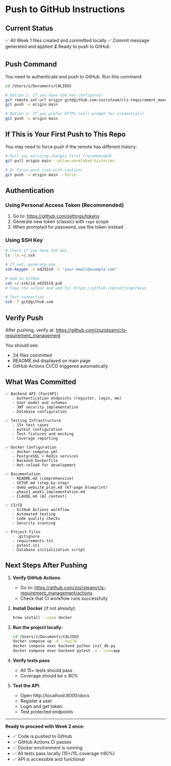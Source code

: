 # Push to GitHub Instructions

## Current Status

✅ All Week 1 files created and committed locally
✅ Commit message generated and applied
⏳ Ready to push to GitHub

## Push Command

You need to authenticate and push to GitHub. Run this command:

```bash
cd /Users/z/Documents/CALIDUS

# Option 1: If you have SSH key configured
git remote set-url origin git@github.com:zozisteam/cls-requirement_management.git
git push -u origin main

# Option 2: If you prefer HTTPS (will prompt for credentials)
git push -u origin main
```

## If This is Your First Push to This Repo

You may need to force push if the remote has different history:

```bash
# Pull any existing changes first (recommended)
git pull origin main --allow-unrelated-histories

# Or force push (use with caution)
git push -u origin main --force
```

## Authentication

### Using Personal Access Token (Recommended)

1. Go to: https://github.com/settings/tokens
2. Generate new token (classic) with `repo` scope
3. When prompted for password, use the token instead

### Using SSH Key

```bash
# Check if you have SSH key
ls -la ~/.ssh

# If not, generate one
ssh-keygen -t ed25519 -C "your-email@example.com"

# Add to GitHub
cat ~/.ssh/id_ed25519.pub
# Copy the output and add to: https://github.com/settings/keys

# Test connection
ssh -T git@github.com
```

## Verify Push

After pushing, verify at:
https://github.com/zozisteam/cls-requirement_management

You should see:
- 34 files committed
- README.md displayed on main page
- GitHub Actions CI/CD triggered automatically

## What Was Committed

```
✅ Backend API (FastAPI)
   - Authentication endpoints (register, login, me)
   - User model and schemas
   - JWT security implementation
   - Database configuration

✅ Testing Infrastructure
   - 15+ test cases
   - pytest configuration
   - Test fixtures and mocking
   - Coverage reporting

✅ Docker Configuration
   - docker-compose.yml
   - PostgreSQL + Redis services
   - Backend Dockerfile
   - Hot-reload for development

✅ Documentation
   - README.md (comprehensive)
   - SETUP.md (step-by-step)
   - demo_website_plan.md (67-page blueprint)
   - phase1_week1_implementation.md
   - CLAUDE.md (AI context)

✅ CI/CD
   - GitHub Actions workflow
   - Automated testing
   - Code quality checks
   - Security scanning

✅ Project Files
   - .gitignore
   - requirements.txt
   - pytest.ini
   - Database initialization script
```

## Next Steps After Pushing

1. **Verify GitHub Actions**:
   - Go to: https://github.com/zozisteam/cls-requirement_management/actions
   - Check that CI workflow runs successfully

2. **Install Docker** (if not already):
   ```bash
   brew install --cask docker
   ```

3. **Run the project locally**:
   ```bash
   cd /Users/z/Documents/CALIDUS
   docker compose up -d --build
   docker compose exec backend python init_db.py
   docker compose exec backend pytest -v --cov=app
   ```

4. **Verify tests pass**:
   - All 15+ tests should pass
   - Coverage should be ≥ 80%

5. **Test the API**:
   - Open http://localhost:8000/docs
   - Register a user
   - Login and get token
   - Test protected endpoints

---

**Ready to proceed with Week 2 once:**
- ✅ Code is pushed to GitHub
- ✅ GitHub Actions CI passes
- ✅ Docker environment is running
- ✅ All tests pass locally (15+/15, coverage ≥80%)
- ✅ API is accessible and functional
